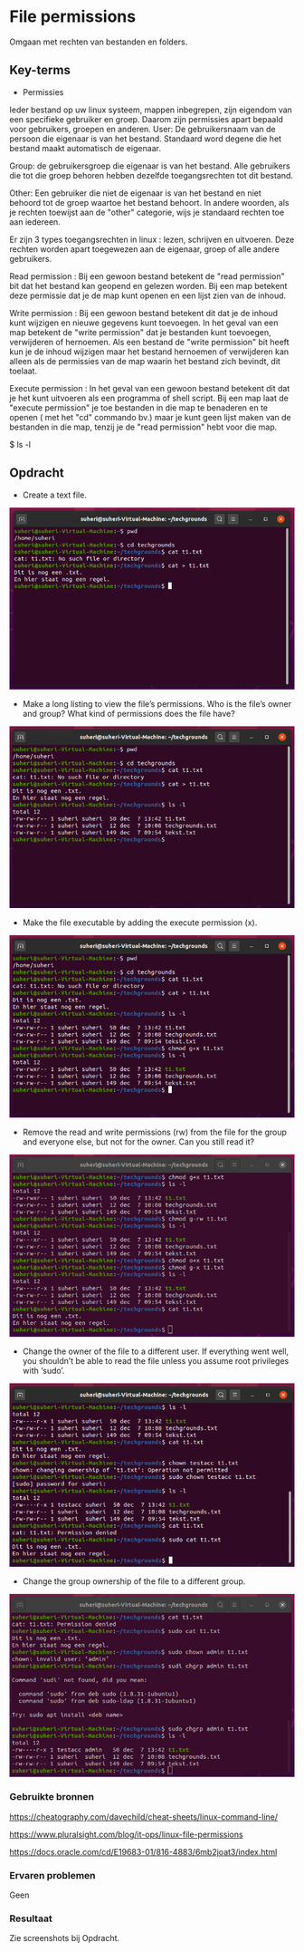 # File permissions

Omgaan met rechten van bestanden en folders.

## Key-terms

- Permissies

Ieder bestand op uw linux systeem, mappen inbegrepen, zijn eigendom van een specifieke gebruiker en groep. Daarom zijn permissies apart bepaald voor gebruikers, groepen en anderen.
User: De gebruikersnaam van de persoon die eigenaar is van het bestand. Standaard word degene die het bestand maakt automatisch de eigenaar.

Group: de gebruikersgroep die eigenaar is van het bestand. Alle gebruikers die tot die groep behoren hebben dezelfde toegangsrechten tot dit bestand.

Other: Een gebruiker die niet de eigenaar is van het bestand en niet behoord tot de groep waartoe het bestand behoort. In andere woorden, als je rechten toewijst aan de "other" categorie, wijs je standaard rechten toe aan iedereen.

Er zijn 3 types toegangsrechten in linux : lezen, schrijven en uitvoeren. Deze rechten worden apart toegewezen aan de eigenaar, groep of alle andere gebruikers.

Read permission : Bij een gewoon bestand betekent de "read permission" bit dat het bestand kan geopend en gelezen worden. Bij een map betekent deze permissie dat je de map kunt openen en een lijst zien van de inhoud.

Write permission : Bij een gewoon bestand betekent dit dat je de inhoud kunt wijzigen en nieuwe gegevens kunt toevoegen. In het geval van een map betekent de "write permission" dat je bestanden kunt toevoegen, verwijderen of hernoemen. Als een bestand de "write permission" bit heeft kun je de inhoud wijzigen maar het bestand hernoemen of verwijderen kan alleen als de permissies van de map waarin het bestand zich bevindt, dit toelaat.

Execute permission :  In het geval van een gewoon bestand betekent dit dat je het kunt uitvoeren als een programma of shell script. Bij een map laat de "execute permission" je toe bestanden in die map te benaderen en te  openen ( met het "cd" commando bv.)  maar je kunt geen lijst maken van de bestanden in die map, tenzij je de "read permission" hebt voor die map.

$ ls -l

## Opdracht

- Create a text file.

![screenshot Desktop](../00_includes/LNX/LNX06_1.png)

- Make a long listing to view the file’s permissions. Who is the file’s owner and group? What kind of permissions does the file have?

![screenshot Desktop](../00_includes/LNX/LNX06_2.png)

- Make the file executable by adding the execute permission (x).

![screenshot Desktop](../00_includes/LNX/LNX06_3.png)

- Remove the read and write permissions (rw) from the file for the group and everyone else, but not for the owner. Can you still read it?

![screenshot Desktop](../00_includes/LNX/LNX06_4.png)

- Change the owner of the file to a different user. If everything went well, you shouldn’t be able to read the file unless you assume root privileges with ‘sudo’.

![screenshot Desktop](../00_includes/LNX/LNX06_5.png)

- Change the group ownership of the file to a different group.

![screenshot Desktop](../00_includes/LNX/LNX06_6.png)

### Gebruikte bronnen

<https://cheatography.com/davechild/cheat-sheets/linux-command-line/>

<https://www.pluralsight.com/blog/it-ops/linux-file-permissions>

<https://docs.oracle.com/cd/E19683-01/816-4883/6mb2joat3/index.html>

### Ervaren problemen

Geen

### Resultaat

Zie screenshots bij Opdracht.
